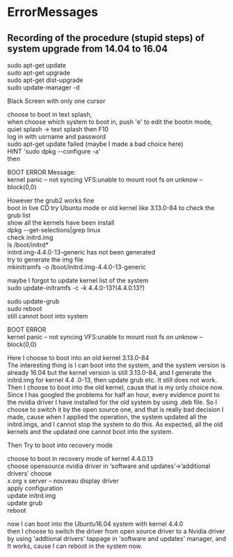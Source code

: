 # ErrorMessages
## Recording of the procedure (stupid steps) of system upgrade from 14.04 to 16.04
sudo apt-get update </br>
sudo apt-get upgrade </br>
sudo apt-get dist-upgrade </br>
sudo update-manager -d </br>

Black Screen with only one cursor </br>

choose to boot in text splash,  </br>
when choose which system to boot in, push 'e' to edit the  bootin mode, quiet splash -> text splash then F10 </br>
log in with usrname and password </br>
sudo apt-get update failed (maybe I made a bad choice here) </br>
HINT 'sudo dpkg --configure -a' </br>
then </br>

BOOT ERROR Message: </br>
kernel panic – not syncing VFS:unable to mount root fs on unknow – block(0,0) </br>

However the grub2 works fine  </br>
boot in live CD try Ubuntu mode or old kernel like 3.13.0-84 to check the grub list </br>
show all the kernels have been install </br>
dpkg --get-selections|grep linux </br>
check initrd.img </br>
ls /boot/initrd* </br>
initrd.img-4.4.0-13-generic has not been generated </br>
try to generate the img file </br>
mkinitramfs -o /boot/initrd.img-4.4.0-13-generic </br>

maybe I forgot to update kernel list of the system </br>
sudo update-initramfs -c -k 4.4.0-13?(4.4.0.13?)  </br>

sudo update-grub </br>
sudo reboot </br>
still cannot boot into system </br>

BOOT ERROR </br>
kernel panic – not syncing VFS:unable to mount root fs on unknow – block(0,0) </br>
 
Here I choose to boot into an old kernel 3.13.0-84 </br>
The interesting thing is I can boot into the system, and the system version is already 16.04 but the kernel version is still 3.13.0-84, and I generate the initrd.img for kernel 4.4	.0-13, then update grub etc. It still does not work. Then I choose to boot into the old kernel, cause that is my only choice now. Since I has googled the problems for half an hour, every evidence point to the nvidia driver I have installed for the old system by using .deb file. So I choose to switch it by the open source one, and that is really bad decision I made, cause when I applied the operation, the system updated all the initrd.imgs, and I cannot stop the system to do this. As expected, all the old kernels and the updated one cannot boot into the system. </br>

Then Try to boot into recovery mode </br>

choose to boot in recovery mode of kernel 4.4.0.13 </br>
choose opensource nvidia driver in ‘software and updates’→’additional drivers’ choose </br>
x.org x server – nouveau display driver  </br>
apply configuration </br>
update initrd.img </br>
update grub </br>
reboot </br>

now I can boot into the Ubuntu16.04 system with kernel 4.4.0 </br>
then I choose to switch the driver from open source driver to a Nvidia driver by using 'addtional drivers' tappage in 'software and updates' manager, and It works, cause I can reboot in the system now. </br>

